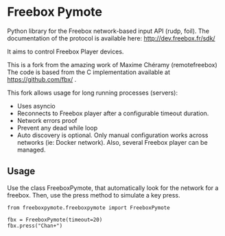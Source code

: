 Freebox Pymote
=============

Python library for the Freebox network-based input API (rudp, foil).
The documentation of the protocol is available here: http://dev.freebox.fr/sdk/

It aims to control Freebox Player devices.

This is a fork from the amazing work of Maxime Chéramy (remotefreebox)
The code is based from the C implementation available at https://github.com/fbx/ .

This fork allows usage for long running processes (servers):
- Uses asyncio
- Reconnects to Freebox player after a configurable timeout duration.
- Network errors proof
- Prevent any dead while loop
- Auto discovery is optional. Only manual configuration works across networks (ie: Docker network). Also, several Freebox player can be managed.

## Usage

Use the class FreeboxPymote, that automatically look for the network for a freebox.
Then, use the press method to simulate a key press.

    from freeboxpymote.freeboxpymote import FreeboxPymote

    fbx = FreeboxPymote(timeout=20)
    fbx.press("Chan+")
